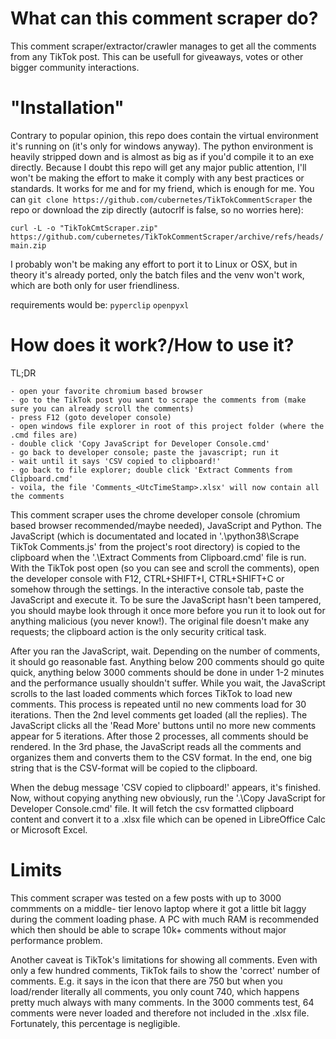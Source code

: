 # What can this comment scraper do?
This comment scraper/extractor/crawler manages to get all the comments
from any TikTok post. This can be usefull for giveaways, votes or other bigger
community interactions.

# "Installation"
Contrary to popular opinion, this repo does contain the virtual environment it's
running on (it's only for windows anyway). The python environment is heavily
stripped down and is almost as big as if you'd compile it to an exe directly.
Because I doubt this repo will get any major public attention, I'll won't be
making the effort to make it comply with any best practices or standards.
It works for me and for my friend, which is enough for me. You can
`git clone https://github.com/cubernetes/TikTokCommentScraper`
the repo or download the zip directly (autocrlf is false, so no worries here):

`curl -L -o "TikTokCmtScraper.zip" https://github.com/cubernetes/TikTokCommentScraper/archive/refs/heads/main.zip`

I probably won't be making any effort to port it to Linux or OSX, but in theory
it's already ported, only the batch files and the venv won't work, which are both
only for user friendliness.

requirements would be:
`pyperclip`
`openpyxl`

# How does it work?/How to use it?
TL;DR
~~~~~~~~~~
- open your favorite chromium based browser
- go to the TikTok post you want to scrape the comments from (make sure you can already scroll the comments)
- press F12 (goto developer console)
- open windows file explorer in root of this project folder (where the .cmd files are)
- double click 'Copy JavaScript for Developer Console.cmd'
- go back to developer console; paste the javascript; run it
- wait until it says 'CSV copied to clipboard!'
- go back to file explorer; double click 'Extract Comments from Clipboard.cmd'
- voila, the file 'Comments_<UtcTimeStamp>.xlsx' will now contain all the comments
~~~~~~~~~~

This comment scraper uses the chrome developer console (chromium based browser
recommended/maybe needed), JavaScript and Python. The JavaScript (which is
documentated and located in '.\python38\Scrape TikTok Comments.js' from the
project's root directory) is copied to the clipboard when the '.\Extract
Comments from Clipboard.cmd' file is run. With the TikTok post open (so you can
see and scroll the comments), open the developer console with F12,
CTRL+SHIFT+I, CTRL+SHIFT+C or somehow through the settings. In the interactive
console tab, paste the JavaScript and execute it. To be sure the JavaScript
hasn't been tampered, you should maybe look through it once more before you run
it to look out for anything malicious (you never know!). The original file
doesn't make any requests; the clipboard action is the only security critical
task.

After you ran the JavaScript, wait. Depending on the number of comments, it
should go reasonable fast. Anything below 200 comments should go quite quick,
anything below 3000 comments should be done in under 1-2 minutes and the
performance usually shouldn't suffer. While you wait, the JavaScript scrolls to
the last loaded comments which forces TikTok to load new comments. This process
is repeated until no new comments load for 30 iterations. Then the 2nd level
comments get loaded (all the replies). The JavaScript clicks all the 'Read
More' buttons until no more new comments appear for 5 iterations. After those 2
processes, all comments should be rendered. In the 3rd phase, the JavaScript
reads all the comments and organizes them and converts them to the CSV format.
In the end, one big string that is the CSV-format will be copied to the
clipboard.

When the debug message 'CSV copied to clipboard!' appears, it's finished. Now,
without copying anything new obviously, run the '.\Copy JavaScript for
Developer Console.cmd' file. It will fetch the csv formatted clipboard content
and convert it to a .xlsx file which can be opened in LibreOffice Calc or
Microsoft Excel.

# Limits
This comment scraper was tested on a few posts with up to 3000 commments on a
middle- tier lenovo laptop where it got a little bit laggy during the comment
loading phase. A PC with much RAM is recommended which then should be able to
scrape 10k+ comments without major performance problem.

Another caveat is TikTok's limitations for showing all comments. Even with only
a few hundred comments, TikTok fails to show the 'correct' number of comments.
E.g. it says in the icon that there are 750 but when you load/render literally
all comments, you only count 740, which happens pretty much always with many
comments. In the 3000 comments test, 64 comments were never loaded and
therefore not included in the .xlsx file. Fortunately, this percentage is
negligible.
